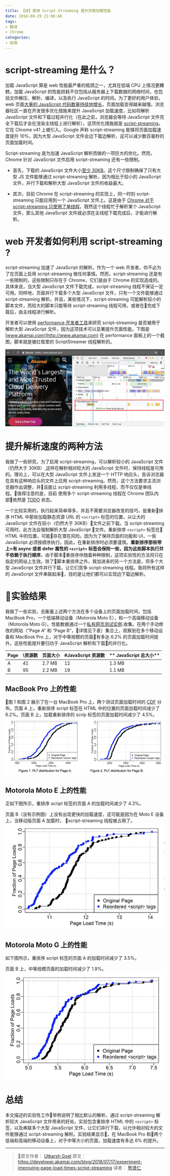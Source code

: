 ```yaml
---
title: 【译】使用 Script-Streaming 提升页面加载性能
date: 2018-08-29 21:08:48
tags:
- 翻译
- Chrome
categories:
- 前端
---
```


# script-streaming 是什么？

加载 JavaScript 算是 web 性能最严重的瓶颈之一，尤其在低端 CPU 上情况更糟糕。加载 JavaScript 的性能损耗不仅包括从服务器上下载数据的网络时间，也包括文件解压、解析、编译，以及执行 JavaScript 的时间。为了更好的用户体验，web 页面[大量的 JavaScript 代码数量持续地增长](https://mobile.httparchive.org/trends.php?s=Top1000&minlabel=Jun+1+2011&maxlabel=Jun+15+2018#bytesJS&reqJS)，页面加载变得越来越慢。浏览器社区一直在开发很多优化措施来提升 JavaScript 加载速度，比如将解析 JavaScript 文件和下载过程并行化（在此之前，浏览器会等待 JavaScript 文件完全下载后才会在渲染主线程上进行解析）。这项优化措施就是 [script-streaming](https://blog.chromium.org/2015/03/new-javascript-techniques-for-rapid.html)，它在 Chrome v41 上被引入。Google 声称 script-streaming 能够将页面加载速度提升 10%，因为大型 JavaScript 文件会边下载边解析，这可以减少数百毫秒的页面加载时间。

Script-streaming 是为加速 JavaScript 解析而做的一项巨大的优化。然而，Chrome 针对 JavaScript 文件启用 script-streaming 还有一些限制。
 
* 首先，下载的 JavaScript 文件大小[至少 30KB](https://cs.chromium.org/chromium/src/third_party/blink/renderer/bindings/core/v8/script_streamer.cc?dr=C&sq=package:chromium&l=325)。这个尺寸限制确保了只有大型 JS 文件能够通过 script-streaming 解析，因为相比于较小的 JavaScript 文件，并行下载和解析大型 JavaScript 文件的收益最大。

* 其次，目前 Chrome 在 script-streaming 的实现上，同一时刻 script-streaming 只能应用到一个 JavaScript 文件上。这是由于 [Chrome 对于 script-streaming 只使用了单线程](https://cs.chromium.org/chromium/src/third_party/blink/renderer/bindings/core/v8/script_streamer_thread.h?type=cs&q=scriptstream&g=0&l=49)。既然这个线程忙于解析某个 JavaScript 文件，那么其他 JavaScript 文件就必须在主线程下载完成后，才能进行解析。

# web 开发者如何利用 script-streaming ?

script-streaming 加速了 JavaScript 的解析。作为一个 web 开发者，你不必为了在页面上启用 script-streaming 做任何事情。然而，script-streaming 还是有一些限制的，这些限制只存在于 Chrome，它们是由于 Chrome 的实现造成的。具体来说，当大型 JavaScript 文件下载完成，script-streaming 线程不保证一定可用。同样地，页面并行下载多个大型 JavaScript 文件，只有一个文件能够通过 script-streaming 解析。并且，某些情况下，script-streaming 可能解析较小的脚本文件，而较大的脚本只能等待 script-streaming 线程可用，或者在完成下载后，由主线程进行解析。

开发者可以使用 [performance 开发者工具](https://developers.google.com/web/tools/chrome-devtools/evaluate-performance/reference)来研究 script-streaming 是否被用于解析大型 JavaScript 文件，因为这项技术可以显著提升页面性能。下图是 [www.akamai.com](http://www.akamai.com) 在 performance 面板上的一个截图，脚本就是被红框里的 ScriptStreamer 线程解析的。

![](/uploads/Script-Streaming/1.png)

# 提升解析速度的两种方法

我做了一些研究，为了启用 script-streaming，可以解析较小的 JavaScript 文件（仍然大于 30KB）,这样在解析相对较大的 JavaScript 文件时，保持线程是可用的。理论上，可以在大型 JavaScript 文件上发送一个 HTTP 响应头，告诉浏览器在具有这种响应头的文件上应用 script-streaming。然而，这个方法要求主流浏览器作出调整，并且能让 script-streaming 利用多线程，而不仅仅是单线程。值得注意的是，目前 使用多个 script-streaming 线程在 Chrome 团队内部依然是 [TODO](https://cs.chromium.org/chromium/src/third_party/blink/renderer/bindings/core/v8/script_streamer_thread.h?type=cs&q=scriptstream&g=0&l=50) 状态。

一个比较实用的，执行起来简单得多，并且不需要浏览器改变的技巧，是重新排序 HTML 中那些加载静态资源 URL 的 `<script>` 标签的位置，以让大的 JavaScript 文件在较小（仍然大于 30KB）文件之前下载。当 script-streaming 可用时，此方法会强制解析大型 JavaScript 文件。重新排序 `<script>` 标签在 HTML 中的位置，可能存在潜在风险。因为为了保持页面的功能和 UI，一些 JavaScript 必须按顺序执行。因此，在重新排序时必须要谨慎。**重新排序那些带上=有 **async** 或者 **defer** 属性的 `<script>` 标签会保险一些，因为这些脚本执行并不依赖于执行顺序**。由于脚本重排序伴随着种种限制，这项实验性的方法将只在指定的网站上生效。除了脚本重排序之外，我加进来的另一个方法是，将多个大型 JavaScript 文件并行下载，让它们竞争 script-streaming 线程。我将所有这样的 JavaScript 文件串联起来，目的是让他们都可以实现边下载边解析。

# 实验结果

我做了一些实验，去衡量上述两个方法在多个设备上的页面加载时间，包括 MacBook Pro，一个低端移动设备（Motorola Moto E），和一个高端移动设备（Motorola Moto G）。性能数据通过一个[私有网页测试实例](https://docs.google.com/document/d/1-UKw2FO3YNqS5CjRHrPOwbHjGOIoISd4hGJZ6L7Hws0/edit?usp=sharing).收集。在两个手动修改的网站（“Page A” 和 “Page B”，详情见下表）集合上，观察到在多个移动设备和 MacBook Pro 上，对于中等规模的页面有多达 6.2% 的页面加载时间提升。这些性能提升要归功于 JavaScript 解析和下载的并行化。

**Page** | **\资源数** | **页面大小** | **\#JavaScript 资源数** | ** JavaScript 总大小**
---- | ---- | ---- | ---- | ---- 
A|41|2.7 MB|12|1.3 MB
B|95|2.2 MB|19|1.1 MB

## MacBook Pro 上的性能

图 1 和图 2 展示了在一台 MacBook Pro 上，两个测试页面加载时间的 [CDF](https://www.andata.at/en/software-blog-reader/why-we-love-the-cdf-and-do-not-like-histograms-that-much.html)  分布。页面 A 上，重新排序 script 标签在 HTML 中的位置的页面加载时间减少了 6.2%。页面 B 上，加载重新排序的 scrip 标签的页面加载时间减少了 4.5%。
![](/uploads/Script-Streaming/2.png)


##  Motorola Moto E 上的性能

正如下图所示，重排序 script 标签的页面 A 的加载时间减少了 4.3%。

页面 B（没有示例图）上没有出现更快的加载速度，这可能是因为在 Moto E 设备上，当移动版页面 A 加载时， script-streaming 线程被占用了。
![](/uploads/Script-Streaming/3.png)



## Motorola Moto G 上的性能

如下图所示，重排序 script 标签的页面 A 的加载时间减少了 3.5%。

页面 B 上，中等规模页面的加载时间减少了 1.9%。
![](/uploads/Script-Streaming/4.png)


# 总结

本文描述的实验性工作举例说明了相比默认的解析，通过 script-streaming 解析较大 JavaScript 文件带来的好处。实验包含重排序 HTML 中的 `<script>` 标签，以及串联多个大型 JavaScript 文件，让它们并行下载，以允许相对较大的文件能够通过 script-streaming 解析。实验结果显示，在 MacBook Pro 和两个低端和高端的移动设备上，对于中等大小的页面，加载速度有多达 6% 的提升。

---------
> 原文作者： [Utkarsh Goel](https://www.utkarshgoel.in/)
> 原文：https://developer.akamai.com/blog/2018/07/17/experiment-improving-page-load-times-script-streaming
> 译者： [熊贤仁](https://blog.skrskrskrskr.com)

